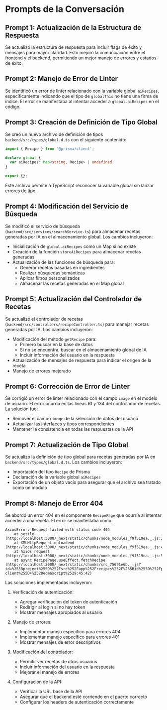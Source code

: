 # Prompts de la Conversación

## Prompt 1: Actualización de la Estructura de Respuesta
Se actualizó la estructura de respuesta para incluir flags de éxito y mensajes para mayor claridad. Esto mejoró la comunicación entre el frontend y el backend, permitiendo un mejor manejo de errores y estados de éxito.

## Prompt 2: Manejo de Error de Linter
Se identificó un error de linter relacionado con la variable global `aiRecipes`, específicamente indicando que el tipo de `globalThis` no tiene una firma de índice. El error se manifestaba al intentar acceder a `global.aiRecipes` en el código.

## Prompt 3: Creación de Definición de Tipo Global
Se creó un nuevo archivo de definición de tipos `backend/src/types/global.d.ts` con el siguiente contenido:
```typescript
import { Recipe } from '@prisma/client';

declare global {
  var aiRecipes: Map<string, Recipe> | undefined;
}

export {};
```
Este archivo permite a TypeScript reconocer la variable global sin lanzar errores de tipo.

## Prompt 4: Modificación del Servicio de Búsqueda
Se modificó el servicio de búsqueda (`backend/src/services/searchService.ts`) para almacenar recetas generadas por IA en el almacenamiento global. Los cambios incluyeron:

- Inicialización de `global.aiRecipes` como un Map si no existe
- Creación de la función `storeAiRecipes` para almacenar recetas generadas
- Actualización de las funciones de búsqueda para:
  - Generar recetas basadas en ingredientes
  - Realizar búsquedas semánticas
  - Aplicar filtros personalizados
  - Almacenar las recetas generadas en el Map global

## Prompt 5: Actualización del Controlador de Recetas
Se actualizó el controlador de recetas (`backend/src/controllers/recipeController.ts`) para manejar recetas generadas por IA. Los cambios incluyeron:

- Modificación del método `getRecipe` para:
  - Primero buscar en la base de datos
  - Si no se encuentra, buscar en el almacenamiento global de IA
  - Incluir información del usuario en la respuesta
- Actualización de mensajes de respuesta para indicar el origen de la receta
- Manejo de errores mejorado

## Prompt 6: Corrección de Error de Linter
Se corrigió un error de linter relacionado con el campo `image` en el modelo de usuario. El error ocurría en las líneas 61 y 134 del controlador de recetas. La solución fue:

- Remover el campo `image` de la selección de datos del usuario
- Actualizar las interfaces y tipos correspondientes
- Mantener la consistencia en todas las respuestas de la API

## Prompt 7: Actualización de Tipo Global
Se actualizó la definición de tipo global para recetas generadas por IA en `backend/src/types/global.d.ts`. Los cambios incluyeron:

- Importación del tipo `Recipe` de Prisma
- Declaración de la variable global `aiRecipes`
- Exportación de un objeto vacío para asegurar que el archivo sea tratado como un módulo

## Prompt 8: Manejo de Error 404
Se abordó un error 404 en el componente `RecipePage` que ocurría al intentar acceder a una receta. El error se manifestaba como:
```
AxiosError: Request failed with status code 404
    at settle (http://localhost:3000/_next/static/chunks/node_modules_f9f519ea._.js:3991:16)
    at XMLHttpRequest.onloadend (http://localhost:3000/_next/static/chunks/node_modules_f9f519ea._.js:4495:174)
    at Axios.request (http://localhost:3000/_next/static/chunks/node_modules_f9f519ea._.js:5220:49)
    at async RecipePage.useEffect.fetchRecipe (http://localhost:3000/_next/static/chunks/src_75691e6b._.js?id=%255Bproject%255D%252Fsrc%252Fapp%252Frecipes%252F%255Bid%255D%252Fpage.tsx+%255Bapp-client%255D+%2528ecmascript%2529:45:42)
```

Las soluciones implementadas incluyeron:

1. Verificación de autenticación:
   - Agregar verificación del token de autenticación
   - Redirigir al login si no hay token
   - Mostrar mensajes apropiados al usuario

2. Manejo de errores:
   - Implementar manejo específico para errores 404
   - Implementar manejo específico para errores 401
   - Mostrar mensajes de error descriptivos

3. Modificación del controlador:
   - Permitir ver recetas de otros usuarios
   - Incluir información del usuario en la respuesta
   - Mejorar el manejo de errores

4. Configuración de la API:
   - Verificar la URL base de la API
   - Asegurar que el backend esté corriendo en el puerto correcto
   - Configurar los headers de autenticación correctamente 